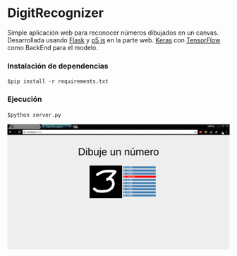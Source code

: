 # DigitRecognizer

Simple aplicación web para reconocer números dibujados en un canvas. Desarrollada usando [Flask](http://flask.pocoo.org/) y [p5.js](https://p5js.org/) 
en la parte web. [Keras](https://keras.io/) con [TensorFlow](https://www.tensorflow.org/) como BackEnd para el modelo.

### Instalación de dependencias
```
$pip install -r requirements.txt
```
### Ejecución
```
$python server.py
```

<p align="center"><img src="Screenshots/1.png"/><p>

